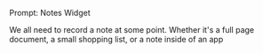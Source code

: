 Prompt: Notes Widget

We all need to record a note at some point. Whether it's a full page document, a small shopping list, or a note inside of an app
